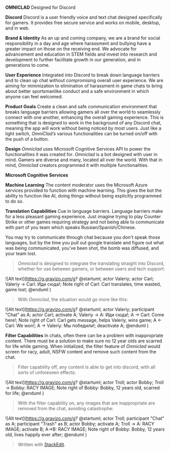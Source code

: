 **OMNICLAD**
Designed for Discord


**Discord**
Discord is a user friendly voice and text chat designed specifically for gamers. It provides free secure service and works on mobile, desktop, and in web.

**Brand & Identity**
As an up and coming company, we are a brand for social responsibility in a day and age where harassment and bullying have a greater impact on those on the receiving end. We advocate for advancement and education in STEM fields and invest into research and development to further facilitate growth in our generation, and in generations to come.

**User Experience**
Integrated into Discord to break down language barriers and to clean up chat without compromising overall user experience. We are aiming for minimization to elimination of harassment in game chats to bring about better sportsmanlike conduct and a safe environment in which anyone can feel welcomed.

**Product Goals**
Create a clean and safe communication environment that breaks language barriers allowing gamers all over the world to seamlessly connect with one another, enhancing the overall gaming experience. This is something that is designed to work in the background of any Discord chat, meaning the app will work without being noticed by most users. Just like a light switch, *OmniClad’s* various functionalities can be turned on/off with the push of a button.

**Design**
*Omniclad* uses Microsoft Cognitive Services API to power the functionalities it was created for.
 *Omniclad* is a bot designed with user in mind. Gamers are diverse and many, located all over the world. With that in mind, *Omniclad* creators programmed it with multiple functionalities.

**Microsoft Cognitive Services**

**Machine Learning**
The content moderator uses the Microsoft Azure services provided to function with machine learning. This gives the bot the ability to function like AI, doing things without being explicitly programmed to do so.
 
 **Translation Capabilities**
 Cue in language barriers. Language barriers make for a less pleasant gaming experience. Just imagine trying to play Counter Strike or other games requiring strategy and not being able to communicate with part of you team which speaks Russian/Spanish/Chinese.

You may try to communicate through chat because you don't speak those languages, but by the time you pull out google translate and figure out what was being communicated, you've been shot, the bomb was diffused, and your team lost.


>*Omniclad* is designed to integrate the translating straight into Discord, whether for use between gamers, or between users and tech support:

![Alt text](https://g.gravizo.com/g?
@startuml;
actor Valeriy;
actor Carl;
Valeriy -> Carl: Иди сюда!;
Note right of Carl: Carl translates, time wasted, game lost;
@enduml
)



>With *Omniclad*, the situation would go more like this:



![Alt text](https://g.gravizo.com/g?
@startuml;
actor Valeriy;
participant "Chat" as A;
actor Carl;
activate A;
Valeriy -> A: Иди сюда!;
A -> Carl: Come here!;
Note right of Carl: Carl gets message, helps Valeriy, wins game;
A <- Carl: We won!; 
A -> Valeriy: Мы победили!;
deactivate A;
@enduml
)

**Filter Capabilities**
In chats, often there can be a problem with inappropriate content. There must be a solution to make sure no 12 year olds are scarred for life while gaming. When initialized, the filter feature of *Omniclad* would screen for racy, adult, NSFW content and remove such content from the chat. 


>Filter capability off, any content is able to get into discord, with all sorts of unforeseen effects:

![Alt text](https://g.gravizo.com/g?
@startuml;
actor Troll;
actor Bobby;
Troll -> Bobby: RACY IMAGE;
Note right of Bobby: Bobby, 12 years old, scarred for life;
@enduml
)

>With the filter capability on, any images that are inappropriate are removed from the chat, avoiding catastrophe:


![Alt text](https://g.gravizo.com/g?
@startuml;
actor Troll;
participant "Chat" as A;
participant "Trash" as B;
actor Bobby;
activate A;
Troll -> A: RACY IMAGE;
activate B;
A->B: RACY IMAGE;
Note right of Bobby: Bobby, 12 years old, lives happily ever after;
@enduml
)



> Written with [StackEdit](https://stackedit.io/).
